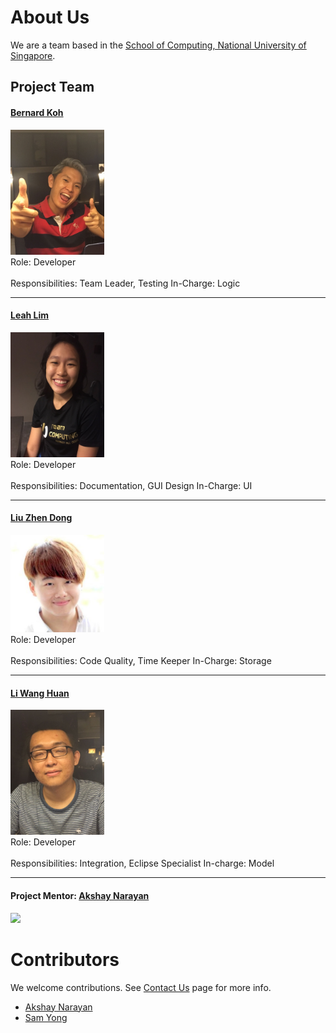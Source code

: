 # About Us

We are a team based in the [School of Computing, National University of Singapore](http://www.comp.nus.edu.sg).

## Project Team

#### [Bernard Koh](http://github.com/bernardified) <br>
<img src="images/bernard.jpeg" width="150"><br>
Role: Developer <br>  
Responsibilities: Team Leader, Testing
In-Charge: Logic

-----

#### [Leah Lim](http://github.com/leahlim)
<img src="images/leah.jpeg" width="150"><br>
Role: Developer <br>  
Responsibilities: Documentation, GUI Design
In-Charge: UI

-----

#### [Liu Zhen Dong](http://github.com/dongxuandong) 
<img src="images/zhendong.jpg" width="150"><br>
Role: Developer <br>  
Responsibilities: Code Quality, Time Keeper
In-Charge: Storage

-----

#### [Li Wang Huan](http://github.com/liwanghuan)
<img src="images/wanghuan.jpeg" width="150"><br>
Role: Developer <br>  
Responsibilities: Integration, Eclipse Specialist
In-charge: Model

-----

#### Project Mentor: [Akshay Narayan](https://github.com/okkhoy)
<img src="images/AkshayNarayan.jpeg" width="150"><br>



# Contributors

We welcome contributions. See [Contact Us](ContactUs.md) page for more info.

* [Akshay Narayan](https://github.com/se-edu/addressbook-level4/pulls?q=is%3Apr+author%3Aokkhoy)
* [Sam Yong](https://github.com/se-edu/addressbook-level4/pulls?q=is%3Apr+author%3Amauris)